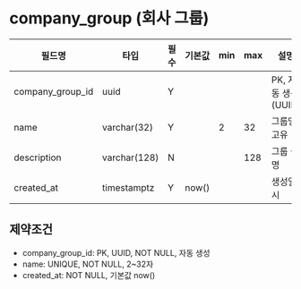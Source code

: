# company_group (회사 그룹)

| 필드명           | 타입         | 필수 | 기본값 | min | max | 설명                |
| ---------------- | ------------ | ---- | ------ | --- | --- | ------------------- |
| company_group_id | uuid         | Y    |        |     |     | PK, 자동 생성(UUID) |
| name             | varchar(32)  | Y    |        | 2   | 32  | 그룹명, 고유        |
| description      | varchar(128) | N    |        |     | 128 | 그룹 설명           |
| created_at       | timestamptz  | Y    | now()  |     |     | 생성일시            |

## 제약조건

- company_group_id: PK, UUID, NOT NULL, 자동 생성
- name: UNIQUE, NOT NULL, 2~32자
- created_at: NOT NULL, 기본값 now()
